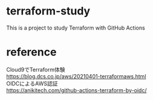 # terraform-study
This is a project to study Terraform with GitHub Actions

# reference
Cloud9でTerraform体験  
https://blog.dcs.co.jp/aws/20210401-terraformaws.html  
OIDCによるAWS認証  
https://anikitech.com/github-actions-terraform-by-oidc/
